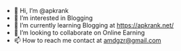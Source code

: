 - 👋 Hi, I’m @apkrank
- 👀 I’m interested in Blogging
- 🌱 I’m currently learning Blogging at https://apkrank.net/
- 💞️ I’m looking to collaborate on Online Earning
- 📫 How to reach me contact at amdgzr@gmail.com

<!---
APK Ran is a ✨ special ✨ repository because its `README.md` (this file) appears on your GitHub profile.
You can click the Preview link to take a look at your changes.
--->
